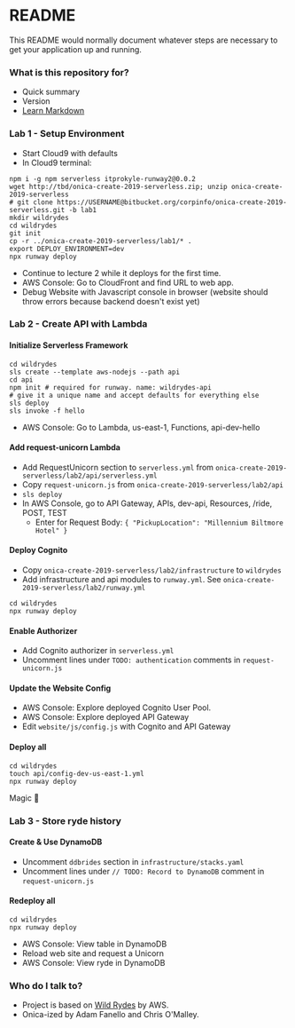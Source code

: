 # README #

This README would normally document whatever steps are necessary to get your application up and running.

### What is this repository for? ###

* Quick summary
* Version
* [Learn Markdown](https://bitbucket.org/tutorials/markdowndemo)

### Lab 1 - Setup Environment

- Start Cloud9 with defaults
- In Cloud9 terminal:
```
npm i -g npm serverless itprokyle-runway2@0.0.2
wget http://tbd/onica-create-2019-serverless.zip; unzip onica-create-2019-serverless
# git clone https://USERNAME@bitbucket.org/corpinfo/onica-create-2019-serverless.git -b lab1
mkdir wildrydes
cd wildrydes
git init
cp -r ../onica-create-2019-serverless/lab1/* .
export DEPLOY_ENVIRONMENT=dev
npx runway deploy
```

- Continue to lecture 2 while it deploys for the first time.
- AWS Console: Go to CloudFront and find URL to web app.
- Debug Website with Javascript console in browser (website should throw errors because backend doesn't exist yet)

### Lab 2 - Create API with Lambda

#### Initialize Serverless Framework
```
cd wildrydes
sls create --template aws-nodejs --path api
cd api
npm init # required for runway. name: wildrydes-api
# give it a unique name and accept defaults for everything else
sls deploy
sls invoke -f hello
```
- AWS Console: Go to Lambda, us-east-1, Functions, api-dev-hello

#### Add request-unicorn Lambda

- Add RequestUnicorn section to `serverless.yml` from `onica-create-2019-serverless/lab2/api/serverless.yml`
- Copy `request-unicorn.js` from `onica-create-2019-serverless/lab2/api`
- `sls deploy`
- In AWS Console, go to API Gateway, APIs, dev-api, Resources, /ride, POST, TEST
  - Enter for Request Body: `{ "PickupLocation": "Millennium Biltmore Hotel" }`

#### Deploy Cognito

- Copy `onica-create-2019-serverless/lab2/infrastructure` to `wildrydes`
- Add infrastructure and api modules to `runway.yml`. See `onica-create-2019-serverless/lab2/runway.yml`

```
cd wildrydes
npx runway deploy
```

#### Enable Authorizer

- Add Cognito authorizer in `serverless.yml`
- Uncomment lines under `TODO: authentication` comments in `request-unicorn.js`

#### Update the Website Config

- AWS Console: Explore deployed Cognito User Pool.
- AWS Console: Explore deployed API Gateway
- Edit `website/js/config.js` with Cognito and API Gateway

#### Deploy all

```
cd wildrydes
touch api/config-dev-us-east-1.yml
npx runway deploy
```

Magic 🎩

### Lab 3 - Store ryde history

#### Create & Use DynamoDB

- Uncomment `ddbrides` section in `infrastructure/stacks.yaml`
- Uncomment lines under `// TODO: Record to DynamoDB` comment in `request-unicorn.js`

#### Redeploy all

```
cd wildrydes
npx runway deploy
```

- AWS Console: View table in DynamoDB
- Reload web site and request a Unicorn
- AWS Console: View ryde in DynamoDB

### Who do I talk to?

* Project is based on [Wild Rydes](https://aws.amazon.com/getting-started/projects/build-serverless-web-app-lambda-apigateway-s3-dynamodb-cognito/) by AWS.
* Onica-ized by Adam Fanello and Chris O'Malley.
